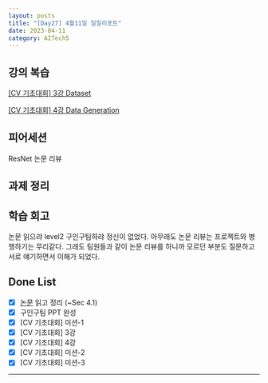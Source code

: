 ```yaml
---
layout: posts
title: "[Day27] 4월11일 일일리포트"
date: 2023-04-11
category: AITech5
---
```


## 강의 복습

[[CV 기초대회] 3강 Dataset](https://www.notion.so/CV-3-Dataset-8f0647075212488d89cd50293b171cd8) 

[[CV 기초대회] 4강 Data Generation](https://www.notion.so/CV-4-Data-Generation-36aabe757727400588e9552a3218b09c) 

## 피어세션

ResNet 논문 리뷰

## 과제 정리

## 학습 회고

논문 읽으랴 level2 구인구팀하랴 정신이 없었다. 아무래도 논문 리뷰는 프로젝트와 병행하기는 무리같다. 그래도 팀원들과 같이 논문 리뷰를 하니까 모르던 부분도 질문하고 서로 얘기하면서 이해가 되었다. 

## Done List

- [x]  [논문](https://www.notion.so/ResNet-Deep-Residual-Learning-for-Image-Recognition-e7afb8decf2a471d88476a73122118af) 읽고 정리 (~Sec 4.1)
- [x]  구인구팀 PPT 완성
- [x]  [CV 기초대회] 미션-1
- [x]  [CV 기초대회] 3강
- [x]  [CV 기초대회] 4강
- [x]  [CV 기초대회] 미션-2
- [x]  [CV 기초대회] 미션-3

---
